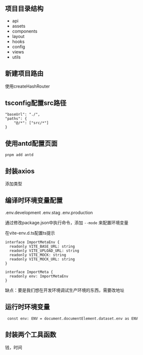 ## 项目目录结构

- api
- assets
- components
- layout
- hooks
- config
- views
- utils

## 新建项目路由

使用createHashRouter

## tsconfig配置src路径

```
"baseUrl": "./",
"paths": {
	"@/*": ["src/*"]
}
```

## 使用antd配置页面

```
pnpm add antd
```

## 封装axios

添加类型

## 编译时环境变量配置

.env.development
.env.stag
.env.production

通过修改package.json中执行命令，添加 `--mode` 来配置环境变量

在vite-env.d.ts配置ts提示

```
interface ImportMetaEnv {
  readonly VITE_BASE_URL: string
  readonly VITE_UPLOAD_URL: string
  readonly VITE_MOCK: string
  readonly VITE_MOCK_URL: string
}

interface ImportMeta {
  readonly env: ImportMetaEnv
}
```

缺点：要是我们想在开发环境调试生产环境的东西，需要改地址

## 运行时环境变量

```
 const env: ENV = document.documentElement.dataset.env as ENV
```

## 封装两个工具函数

钱，时间
